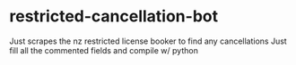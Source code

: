 # restricted-cancellation-bot
Just scrapes the nz restricted license booker to find any cancellations
Just fill all the commented fields and compile w/ python
